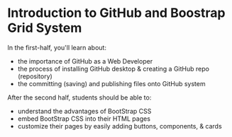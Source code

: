 # Introduction to GitHub and Boostrap Grid System

In the first-half, you'll learn about:

 - the importance of GitHub as a Web Developer
 - the process of installing GitHub desktop & creating a GitHub repo (repository)
 - the committing (saving) and publishing files onto GitHub system


After the second half, students should be able to: 

 - understand the advantages of BootStrap CSS
 - embed BootStrap CSS into their HTML pages
 - customize their pages by easily adding buttons, components, & cards  


